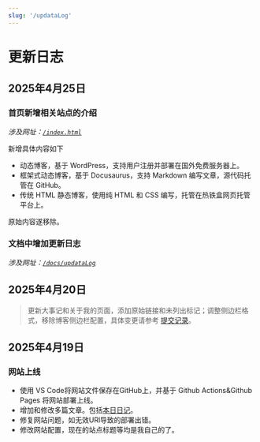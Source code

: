 ```yaml
---
slug: '/updataLog'
---
```

# 更新日志

## 2025年4月25日

### 首页新增相关站点的介绍

*涉及网址：[`/index.html`](/index.html)*

新增具体内容如下

- 动态博客，基于 WordPress，支持用户注册并部署在国外免费服务器上。
- 框架式动态博客，基于 Docusaurus，支持 Markdown 编写文章，源代码托管在 GitHub。
- 传统 HTML 静态博客，使用纯 HTML 和 CSS 编写，托管在热铁盒网页托管平台上。

原始内容遂移除。

### 文档中增加更新日志

*涉及网址：[`/docs/updataLog`](/docs/updataLog)*

## 2025年4月20日

> 更新大事记和关于我的页面，添加原始链接和未列出标记；调整侧边栏格式，移除博客侧边栏配置，具体变更请参考 [提交记录][d297167]。

[d297167]:https://github.com/CN-zwz/Docs/commit/d297167bc81d4fa1d8dee8a9bcb4d9351c759ab7

## 2025年4月19日

### 网站上线

- 使用 VS Code将网站文件保存在GitHub上，并基于 Github Actions&Github Pages 将网站部署上线。
- 增加和修改多篇文章。包括[本日日记](/blog/2025/4/19/)。
- 修复网站问题，如无效URl导致的部署出错。
- 修改网站配置，现在的站点标题等均是我自己的了。